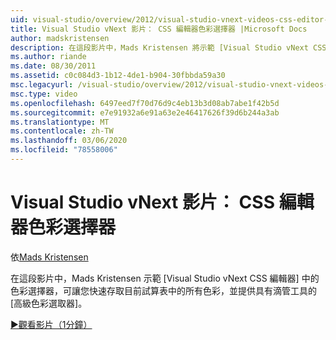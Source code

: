 ```yaml
---
uid: visual-studio/overview/2012/visual-studio-vnext-videos-css-editor-color-picker
title: Visual Studio vNext 影片： CSS 編輯器色彩選擇器 |Microsoft Docs
author: madskristensen
description: 在這段影片中，Mads Kristensen 將示範 [Visual Studio vNext CSS 編輯器] 中的色彩選擇器，其會顯示目前試算表中的色彩，並提供 。
ms.author: riande
ms.date: 08/30/2011
ms.assetid: c0c084d3-1b12-4de1-b904-30fbbda59a30
msc.legacyurl: /visual-studio/overview/2012/visual-studio-vnext-videos-css-editor-color-picker
msc.type: video
ms.openlocfilehash: 6497eed7f70d76d9c4eb13b3d08ab7abe1f42b5d
ms.sourcegitcommit: e7e91932a6e91a63e2e46417626f39d6b244a3ab
ms.translationtype: MT
ms.contentlocale: zh-TW
ms.lasthandoff: 03/06/2020
ms.locfileid: "78558006"
---
```

# <a name="visual-studio-vnext-videos-css-editor-color-picker"></a>Visual Studio vNext 影片： CSS 編輯器色彩選擇器

依[Mads Kristensen](https://github.com/madskristensen)

在這段影片中，Mads Kristensen 示範 [Visual Studio vNext CSS 編輯器] 中的色彩選擇器，可讓您快速存取目前試算表中的所有色彩，並提供具有滴管工具的 [高級色彩選取器]。

[&#9654;觀看影片（1分鐘）](https://channel9.msdn.com/Blogs/ASP-NET-Site-Videos/visual-studio-vnext-videos-css-editor-color-picker)

